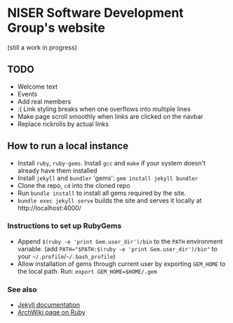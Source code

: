 # NISER Software Development Group's website
(still a work in progress)

## TODO
* Welcome text
* Events
* Add real members
* :( Link styling breaks when one overflows into multiple lines
* Make page scroll smoothly when links are clicked on the navbar
* Replace rickrolls by actual links

## How to run a local instance
* Install `ruby`, `ruby-gems`. Install `gcc` and `make` if your system doesn't already have them installed
* Install `jekyll` and `bundler` 'gems': `gem install jekyll bundler`
* Clone the repo, `cd` into the cloned repo
* Run `bundle install` to install all gems required by the site.
* `bundle exec jekyll serve` builds the site and serves it locally at http://localhost:4000/

### Instructions to set up RubyGems
* Append `$(ruby -e 'print Gem.user_dir')/bin` to the `PATH` environment variable. (add `PATH="$PATH:$(ruby -e 'print Gem.user_dir')/bin"` to your `~/.profile`/`~/.bash_profile`)
* Allow installation of gems through current user by exporting `GEM_HOME` to the local path. Run: `export GEM_HOME=$HOME/.gem`

### See also
* [Jekyll documentation](https://jekyllrb.com/docs/)
* [ArchWiki page on Ruby](https://wiki.archlinux.org/index.php/Ruby)

